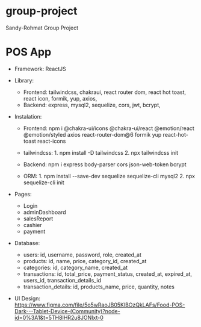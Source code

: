 # group-project
Sandy-Rohmat Group Project


POS App
=======

* Framework: ReactJS
* Library: 
	- Frontend: tailwindcss, chakraui, react router dom, react hot toast, react icon, formik, yup, axios, 
	- Backend: express, mysql2, sequelize, cors, jwt, bcrypt,

* Instalation:
	- Frontend: npm i @chakra-ui/icons @chakra-ui/react @emotion/react @emotion/styled axios react-router-dom@6 formik yup react-hot-toast react-icons
	- tailwindcss: 1. npm install -D tailwindcss
		       2. npx tailwindcss init

	- Backend: npm i express body-parser cors json-web-token bcrypt
	- ORM: 1. npm install --save-dev sequelize sequelize-cli mysql2
	       2. npx sequelize-cli init


* Pages: 
	- Login
	- adminDashboard
	- salesReport
	- cashier
	- payment

* Database: 
	- users: id, username, password, role, created_at
	- products: id, name, price, category_id, created_at
	- categories: id, category_name, created_at
	- transactions: id, total_price, payment_status, created_at, expired_at, users_id, transaction_details_id
	- transaction_details: id, products_name, price, quantity, notes 

* UI Design: https://www.figma.com/file/5o5wRaoJB05KlBOzQkLAFs/Food-POS-Dark---Tablet-Device-(Community)?node-id=0%3A1&t=5TH8IHR2u8JONIxt-0
